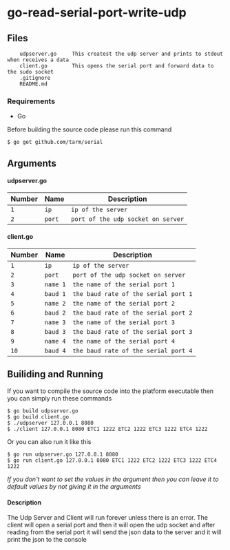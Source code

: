 # go-read-serial-port-write-udp



## Files
```
    udpserver.go     This createst the udp server and prints to stdout when receives a data
    client.go        This opens the serial port and forward data to the sudo socket 
    .gitignore
    README.md
```

### Requirements 
- Go

Before building the source code please run this command

 ```
 $ go get github.com/tarm/serial
 ```




## Arguments
#### udpserver.go

| Number | Name | Description |
| ------ | ---- | ----------- |
| `1` | `ip` | `ip of the server`|
| `2` | `port`|`port of the udp socket on server`|


#### client.go

| Number | Name | Description |
| ------ | ---- | ----------- |
| `1` | `ip`|`ip of the server`|
| `2` | `port`|`port of the udp socket on server`|
| `3` | `name 1`|`the name of the serial port 1`|
| `4` | `baud 1` | `the baud rate of the serial port 1`|
| `5` | `name 2`|`the name of the serial port 2`|
| `6` | `baud 2` | `the baud rate of the serial port 2`|
| `7` | `name 3`|`the name of the serial port 3`|
| `8` | `baud 3` | `the baud rate of the serial port 3`|
| `9` | `name 4`|`the name of the serial port 4`|
| `10` | `baud 4` | `the baud rate of the serial port 4`|


## Builiding and Running
If you want to compile the source code into the platform executable then you can simply run these commands
```
$ go build udpserver.go
$ go build client.go
$ ./udpserver 127.0.0.1 8080 
$ ./client 127.0.0.1 8080 ETC1 1222 ETC2 1222 ETC3 1222 ETC4 1222
```

Or you can also run it like this

```
$ go run udpserver.go 127.0.0.1 8080
$ go run client.go 127.0.0.1 8080 ETC1 1222 ETC2 1222 ETC3 1222 ETC4 1222
```

*If you don't want to set the values in the argument then you can leave it to default values by not giving it in the arguments*


#### Description
The Udp Server and Client will run forever unless there is an error. The client will open a serial port and then it will open the udp socket and after reading from the serial port it will send the json data to the server and it will print the json to the console
